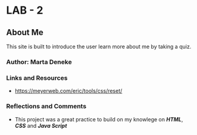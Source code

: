 # LAB - 2

## About Me

This site is built to introduce the user learn more about me by taking a quiz.

### Author: Marta Deneke

### Links and Resources

* https://meyerweb.com/eric/tools/css/reset/

### Reflections and Comments

* This project was a great practice to build on my knowlege on ***HTML***, ***CSS*** and ***Java Script***
